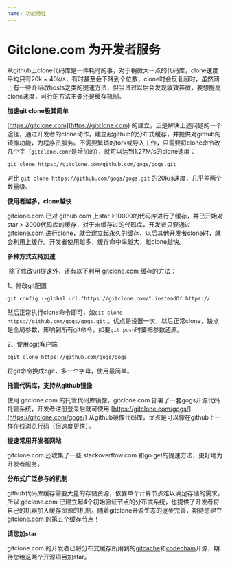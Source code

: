 ```yaml
---
name: 功能特性
---
```


# Gitclone.com 为开发者服务

​从github上clone代码库是一件耗时的事，对于稍微大一点的代码库，clone速度平均只有20k ~ 40k/s，有时甚至会下降到个位数，clone时会反复超时，虽然网上有一些介绍改hosts之类的提速方法，但当试过以后会发现收效甚微，要想提高clone速度，可行的方法主要还是缓存机制。

**加速git clone极其简单**

​[https://gitclone.com](https://gitclone.com) 的建立，正是解决上述问题的一个途径，通过开发者的clone动作，建立起github的分布式缓存，并提供对github的镜像功能，为程序员服务。不需要繁琐的fork或导入工作，只需要将clone命令改几个字（`gitclone.com/`是增加的），就可以达到1.27M/s的clone速度：

```shell
git clone https://gitclone.com/github.com/gogs/gogs.git
```

​对比 `git clone https://github.com/gogs/gogs.git` 的20k/s速度，几乎差两个数量级。

**使用者越多，clone越快**

​gitclone.com 已对 github.com 上star >10000的代码库进行了缓存，并已开始对star > 3000代码库的缓存，对于未缓存过的代码库，开发者只要通过 gitclone.com 进行clone，就会建立起永久的缓存，以后其他开发者clone时，就会利用上缓存。开发者使用越多，缓存命中率越大，越clone越快。

**多种方式支持加速**

​	除了修改url提速外，还有以下利用 gitclone.com 缓存的方法：

1、修改git配置

```shell
git config --global url."https://gitclone.com/".insteadOf https://
```

​然后正常执行clone命令即可，如`git clone https://github.com/gogs/gogs.git` 。优点是设置一次，以后正常clone，缺点是全局参数，影响到所有git命令，如要`git push`时要把参数还原。

2、使用cgit客户端

```shell
cgit clone https://github.com/gogs/gogs
```

​将git命令换成cgit，多一个字母，使用最简单。

**托管代码库，支持从github镜像**

​使用 gitclone.com 的托管代码库镜像，gitclone.com 部署了一套gogs开源代码托管系统，开发者注册登录后就可使用 [https://gitclone.com/gogs/](https://gitclone.com/gogs/) 从github镜像代码库，优点是可以像在github上一样在线浏览代码（但速度更快）。

**提速常用开发者网站**

gitclone.com 还收集了一些 stackoverflow.com 和go get的提速方法，更好地为开发者服务。

**分布式广泛参与的机制**

​github代码库缓存需要大量的存储资源，依靠单个计算节点难以满足存储的需求，所以 gitclone.com 已建立起4个初始验证节点的分布式系统，也提供了开发者将自己的机器加入缓存资源的机制。随着gitclone开源生态的逐步完善，期待您建立 gitclone.com 的第五个缓存节点！

**请您加star**

​gitclone.com 的开发者已将分布式缓存所用到的[gitcache](https://github.com/git-cloner/gitcache)和[codechain](https://github.com/little51/codechain)开源，期待您给这两个开源项目加star。